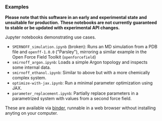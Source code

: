 ### Examples

**Please note that this software in an early and experimental state and unsuitable for production.**
**These notebooks are not currently guaranteed to stable or be updated with experimental API changes.**

Jupyter notebooks demonstrating use cases.

  * `SMIRNOFF_simulation.ipynb` (broken): Runs an MD simulation from a PDB file and `openff-1.0.0` ("Parsley"), mirroring a similar example in the Open Force Field Toolkit (`openforcefield`)
  * `smirnoff_argon.ipynb`: Loads a simple Argon topology and inspects some internal data.
  * `smirnoff_ethanol.ipynb`: Similar to above but with a more chemically complex system.
  * `optimize-with-jax.ipynb`: Run a minimal parameter optimization using JAX.
  * `parameter_replacement.ipynb`: Partially replace parameters in a parametrized system with values from a second force field.


These are available via [binder](https://mybinder.org/v2/gh/openforcefield/openff-system/master?filepath=%2Fexamples%2F), runnable in a web browser without installing anyting on your computer.
